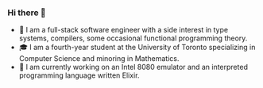 ### Hi there 👋

<!--
**ericsodev/ericsodev** is a ✨ _special_ ✨ repository because its `README.md` (this file) appears on your GitHub profile.

Here are some ideas to get you started:

- 🔭 I’m currently working on ...
- 🌱 I’m currently learning ...
- 👯 I’m looking to collaborate on ...
- 🤔 I’m looking for help with ...
- 💬 Ask me about ...
- 📫 How to reach me: ...
- 😄 Pronouns: ...
- ⚡ Fun fact: ...
-->

- 🔭 I am a full-stack software engineer with a side interest in type systems, compilers, some occasional functional programming theory.
- 🎓 I am a fourth-year student at the University of Toronto specializing in Computer Science and minoring in Mathematics.
- 📕 I am currently working on an Intel 8080 emulator and an interpreted programming language written Elixir.
